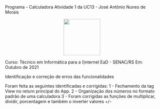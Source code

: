 Programa -  Calculadora
Atividade 1 da UC13 - José Antônio Nunes de Morais
<html>
  <p align="center">
<img src="https://datasupriweb.vteximg.com.br/arquivos/ids/168859-1000-1000/Calculadora-Mesa-12-Digitos-C214-Cis-SolarBateria.jpg?v=636211321155770000" width="120" />
  </p>
</html>
Curso: Técnico em Informática para a I}nternel EaD - SENAC/RS
Em: Outubro de 2021

Identificação e correção de erros das funcionalidades

Foram feita as seguintes identificadas e corrigidas:
1 - Fechamento da tag View no return principal do App.
2 - Organização dos números no formato padrão de uma calculadora
3 - Foram corrigidas as funções de multiplicar, dividir, porcentagem e também o inverter valores +/-
